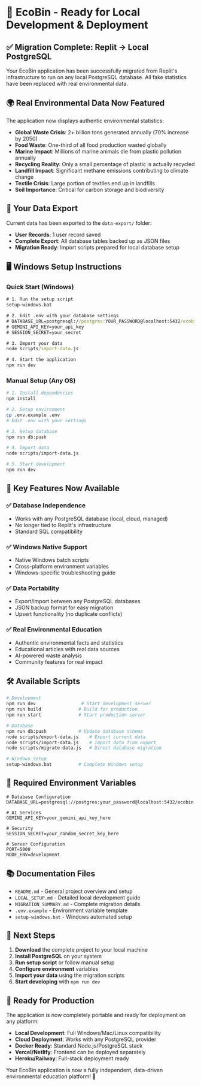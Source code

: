 # 🚀 EcoBin - Ready for Local Development & Deployment

## ✅ Migration Complete: Replit → Local PostgreSQL

Your EcoBin application has been successfully migrated from Replit's infrastructure to run on any local PostgreSQL database. All fake statistics have been replaced with real environmental data.

## 🌍 Real Environmental Data Now Featured

The application now displays authentic environmental statistics:
- **Global Waste Crisis**: 2+ billion tons generated annually (70% increase by 2050)
- **Food Waste**: One-third of all food production wasted globally
- **Marine Impact**: Millions of marine animals die from plastic pollution annually
- **Recycling Reality**: Only a small percentage of plastic is actually recycled
- **Landfill Impact**: Significant methane emissions contributing to climate change
- **Textile Crisis**: Large portion of textiles end up in landfills
- **Soil Importance**: Critical for carbon storage and biodiversity

## 📁 Your Data Export

Current data has been exported to the `data-export/` folder:
- **User Records**: 1 user record saved
- **Complete Export**: All database tables backed up as JSON files
- **Migration Ready**: Import scripts prepared for local database setup

## 🖥️ Windows Setup Instructions

### Quick Start (Windows)
```cmd
# 1. Run the setup script
setup-windows.bat

# 2. Edit .env with your database settings
# DATABASE_URL=postgresql://postgres:YOUR_PASSWORD@localhost:5432/ecobin
# GEMINI_API_KEY=your_api_key
# SESSION_SECRET=your_secret

# 3. Import your data
node scripts/import-data.js

# 4. Start the application
npm run dev
```

### Manual Setup (Any OS)
```bash
# 1. Install dependencies
npm install

# 2. Setup environment
cp .env.example .env
# Edit .env with your settings

# 3. Setup database
npm run db:push

# 4. Import data
node scripts/import-data.js

# 5. Start development
npm run dev
```

## 🔧 Key Features Now Available

### ✅ Database Independence
- Works with any PostgreSQL database (local, cloud, managed)
- No longer tied to Replit's infrastructure
- Standard SQL compatibility

### ✅ Windows Native Support
- Native Windows batch scripts
- Cross-platform environment variables
- Windows-specific troubleshooting guide

### ✅ Data Portability
- Export/import between any PostgreSQL databases
- JSON backup format for easy migration
- Upsert functionality (no duplicate conflicts)

### ✅ Real Environmental Education
- Authentic environmental facts and statistics
- Educational articles with real data sources
- AI-powered waste analysis
- Community features for real impact

## 🛠️ Available Scripts

```bash
# Development
npm run dev                 # Start development server
npm run build              # Build for production
npm run start              # Start production server

# Database
npm run db:push            # Update database schema
node scripts/export-data.js    # Export current data
node scripts/import-data.js    # Import data from export
node scripts/migrate-data.js   # Direct database migration

# Windows Setup
setup-windows.bat          # Complete Windows setup
```

## 🔐 Required Environment Variables

```env
# Database Configuration
DATABASE_URL=postgresql://postgres:your_password@localhost:5432/ecobin

# AI Services
GEMINI_API_KEY=your_gemini_api_key_here

# Security
SESSION_SECRET=your_random_secret_key_here

# Server Configuration
PORT=5000
NODE_ENV=development
```

## 📚 Documentation Files

- `README.md` - General project overview and setup
- `LOCAL_SETUP.md` - Detailed local development guide
- `MIGRATION_SUMMARY.md` - Complete migration details
- `.env.example` - Environment variable template
- `setup-windows.bat` - Windows automated setup

## 🌟 Next Steps

1. **Download** the complete project to your local machine
2. **Install PostgreSQL** on your system
3. **Run setup script** or follow manual setup
4. **Configure environment** variables
5. **Import your data** using the migration scripts
6. **Start developing** with `npm run dev`

## 🎯 Ready for Production

The application is now completely portable and ready for deployment on any platform:
- **Local Development**: Full Windows/Mac/Linux compatibility
- **Cloud Deployment**: Works with any PostgreSQL provider
- **Docker Ready**: Standard Node.js/PostgreSQL stack
- **Vercel/Netlify**: Frontend can be deployed separately
- **Heroku/Railway**: Full-stack deployment ready

Your EcoBin application is now a fully independent, data-driven environmental education platform! 🌱